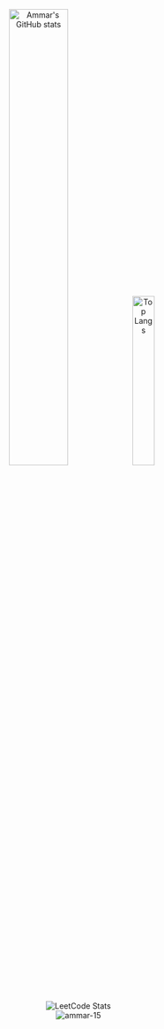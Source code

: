 <div align="center">
  <img src="https://github-readme-stats.vercel.app/api?username=ammar-15&show_icons=true&theme=synthwave" alt="Ammar's GitHub stats" width="46%"/>
  <img src="https://github-readme-stats.vercel.app/api/top-langs?username=ammar-15&show_icons=true&theme=tokyonight&locale=en&layout=compact" alt="Top Langs" width="28%"/>
</div>

<div align="center">
  <img src="https://leetcard.jacoblin.cool/ammukuul15?theme=dark&ext=activity" alt="LeetCode Stats" />
</div>
<div align="center">
  <img align="center" src="https://github-readme-streak-stats.herokuapp.com/?user=ammar-15&theme=dark" alt="ammar-15" />
</div>
